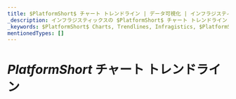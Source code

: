 ```yaml
---
title: $PlatformShort$ チャート トレンドライン | データ可視化 | インフラジスティックス
_description: インフラジスティックスの $PlatformShort$ チャート トレンドライン
_keywords: $PlatformShort$ Charts, Trendlines, Infragistics, $PlatformShort$ チャート, トレンドライン, インフラジスティックス
mentionedTypes: []
---
```


# $PlatformShort$ チャート トレンドライン

<!--

data-chart-series-trendlines.md
-->